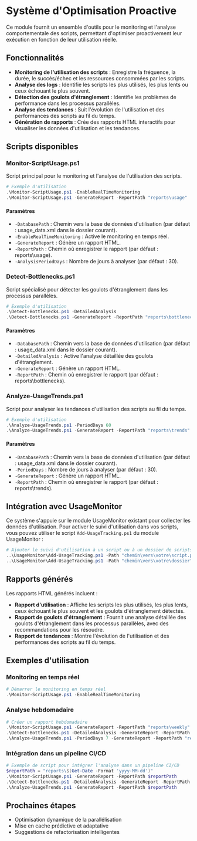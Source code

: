 # Système d'Optimisation Proactive

Ce module fournit un ensemble d'outils pour le monitoring et l'analyse comportementale des scripts, permettant d'optimiser proactivement leur exécution en fonction de leur utilisation réelle.

## Fonctionnalités

- **Monitoring de l'utilisation des scripts** : Enregistre la fréquence, la durée, le succès/échec et les ressources consommées par les scripts.
- **Analyse des logs** : Identifie les scripts les plus utilisés, les plus lents ou ceux échouant le plus souvent.
- **Détection des goulots d'étranglement** : Identifie les problèmes de performance dans les processus parallèles.
- **Analyse des tendances** : Suit l'évolution de l'utilisation et des performances des scripts au fil du temps.
- **Génération de rapports** : Crée des rapports HTML interactifs pour visualiser les données d'utilisation et les tendances.

## Scripts disponibles

### Monitor-ScriptUsage.ps1

Script principal pour le monitoring et l'analyse de l'utilisation des scripts.

```powershell
# Exemple d'utilisation
.\Monitor-ScriptUsage.ps1 -EnableRealTimeMonitoring
.\Monitor-ScriptUsage.ps1 -GenerateReport -ReportPath "reports\usage"
```

#### Paramètres

- `-DatabasePath` : Chemin vers la base de données d'utilisation (par défaut : usage_data.xml dans le dossier courant).
- `-EnableRealTimeMonitoring` : Active le monitoring en temps réel.
- `-GenerateReport` : Génère un rapport HTML.
- `-ReportPath` : Chemin où enregistrer le rapport (par défaut : reports\usage).
- `-AnalysisPeriodDays` : Nombre de jours à analyser (par défaut : 30).

### Detect-Bottlenecks.ps1

Script spécialisé pour détecter les goulots d'étranglement dans les processus parallèles.

```powershell
# Exemple d'utilisation
.\Detect-Bottlenecks.ps1 -DetailedAnalysis
.\Detect-Bottlenecks.ps1 -GenerateReport -ReportPath "reports\bottlenecks"
```

#### Paramètres

- `-DatabasePath` : Chemin vers la base de données d'utilisation (par défaut : usage_data.xml dans le dossier courant).
- `-DetailedAnalysis` : Active l'analyse détaillée des goulots d'étranglement.
- `-GenerateReport` : Génère un rapport HTML.
- `-ReportPath` : Chemin où enregistrer le rapport (par défaut : reports\bottlenecks).

### Analyze-UsageTrends.ps1

Script pour analyser les tendances d'utilisation des scripts au fil du temps.

```powershell
# Exemple d'utilisation
.\Analyze-UsageTrends.ps1 -PeriodDays 60
.\Analyze-UsageTrends.ps1 -GenerateReport -ReportPath "reports\trends"
```

#### Paramètres

- `-DatabasePath` : Chemin vers la base de données d'utilisation (par défaut : usage_data.xml dans le dossier courant).
- `-PeriodDays` : Nombre de jours à analyser (par défaut : 30).
- `-GenerateReport` : Génère un rapport HTML.
- `-ReportPath` : Chemin où enregistrer le rapport (par défaut : reports\trends).

## Intégration avec UsageMonitor

Ce système s'appuie sur le module UsageMonitor existant pour collecter les données d'utilisation. Pour activer le suivi d'utilisation dans vos scripts, vous pouvez utiliser le script `Add-UsageTracking.ps1` du module UsageMonitor :

```powershell
# Ajouter le suivi d'utilisation à un script ou à un dossier de scripts
..\UsageMonitor\Add-UsageTracking.ps1 -Path "chemin\vers\votre\script.ps1"
..\UsageMonitor\Add-UsageTracking.ps1 -Path "chemin\vers\votre\dossier" -Recurse
```

## Rapports générés

Les rapports HTML générés incluent :

- **Rapport d'utilisation** : Affiche les scripts les plus utilisés, les plus lents, ceux échouant le plus souvent et les goulots d'étranglement détectés.
- **Rapport de goulots d'étranglement** : Fournit une analyse détaillée des goulots d'étranglement dans les processus parallèles, avec des recommandations pour les résoudre.
- **Rapport de tendances** : Montre l'évolution de l'utilisation et des performances des scripts au fil du temps.

## Exemples d'utilisation

### Monitoring en temps réel

```powershell
# Démarrer le monitoring en temps réel
.\Monitor-ScriptUsage.ps1 -EnableRealTimeMonitoring
```

### Analyse hebdomadaire

```powershell
# Créer un rapport hebdomadaire
.\Monitor-ScriptUsage.ps1 -GenerateReport -ReportPath "reports\weekly"
.\Detect-Bottlenecks.ps1 -DetailedAnalysis -GenerateReport -ReportPath "reports\weekly"
.\Analyze-UsageTrends.ps1 -PeriodDays 7 -GenerateReport -ReportPath "reports\weekly"
```

### Intégration dans un pipeline CI/CD

```powershell
# Exemple de script pour intégrer l'analyse dans un pipeline CI/CD
$reportPath = "reports\$(Get-Date -Format 'yyyy-MM-dd')"
.\Monitor-ScriptUsage.ps1 -GenerateReport -ReportPath $reportPath
.\Detect-Bottlenecks.ps1 -DetailedAnalysis -GenerateReport -ReportPath $reportPath
.\Analyze-UsageTrends.ps1 -GenerateReport -ReportPath $reportPath
```

## Prochaines étapes

- Optimisation dynamique de la parallélisation
- Mise en cache prédictive et adaptative
- Suggestions de refactorisation intelligentes
